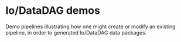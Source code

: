 Io/DataDAG demos
================

Demo pipelines illustrating how one might create or modify an existing pipeline, in
order to generated Io/DataDAG data packages.
